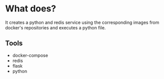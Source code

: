 # What does?

It creates a python and redis service using the corresponding images from docker's repositories and executes a python file.


## Tools

- docker-compose
- redis
- flask
- python


